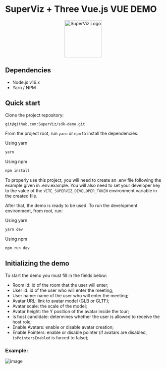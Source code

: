 # SuperViz + Three Vue.js VUE DEMO


<p align="center">
   <a href="https://superviz.com/" target="blank"><img src="https://avatars.githubusercontent.com/u/56120553?s=200&v=4" width="120" alt="SuperViz Logo" /></a>
</p>

## Dependencies

* Node.js v16.x
* Yarn / NPM

## Quick start

Clone the project repository:

```bash
git@github.com:SuperViz/sdk-demo.git
```

From the project root, run `yarn` or `npm` to install the dependencies:

Using yarn
```bash
yarn
```

Using npm
```bash
npm install
```

To properly use this project, you will need to create an .env file following the example given in .env.example.
You will also need to set your developer key to the value of the `VITE_SUPERVIZ_DEVELOPER_TOKEN` environment variable in the created file.

After that, the demo is ready to be used. To run the development environment, from root, run:

Using yarn
```bash
yarn dev
```

Using npm
```bash
npm run dev
```

## Initializing the demo

To start the demo you must fill in the fields below:

* Room id: id of the room that the user will enter;
* User id: id of the user who will enter the meeting;
* User name: name of the user who will enter the meeting;
* Avatar URL: link to avatar model (GLB or GLTF);
* Avatar scale: the scale of the model;
* Avatar height: the Y position of the avatar inside the tour;
* Is host candidate: determines whether the user is allowed to receive the host role;
* Enable Avatars: enable or disable avatar creation;
* Enable Pointers: enable or disable pointer (if avatars are disabled, `isPointersEnabled` is forced to false);



### Example:

![image](https://user-images.githubusercontent.com/49524331/202759577-562ed255-49fd-4dd8-826d-2babb2b59522.png)
